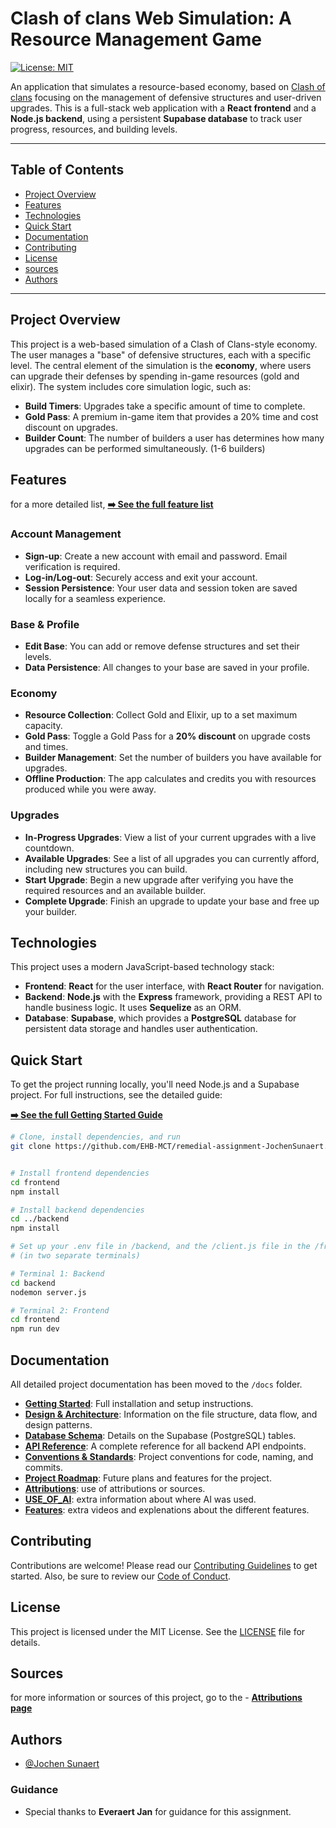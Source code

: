 # Clash of clans Web Simulation: A Resource Management Game

[![License: MIT](https://img.shields.io/badge/License-MIT-yellow.svg)](https://opensource.org/licenses/MIT)


An application that simulates a resource-based economy, based on [Clash of clans](https://supercell.com/en/games/clashofclans/) focusing on the management of defensive structures and user-driven upgrades. This is a full-stack web application with a **React frontend** and a **Node.js backend**, using a persistent **Supabase database** to track user progress, resources, and building levels.

---

## Table of Contents

- [Project Overview](#project-overview)
- [Features](#features)
- [Technologies](#technologies)
- [Quick Start](#quick-start)
- [Documentation](#documentation)
- [Contributing](#contributing)
- [License](#license)
- [sources](#Sources)
- [Authors](#authors)

---

## Project Overview

This project is a web-based simulation of a Clash of Clans-style economy. The user manages a "base" of defensive structures, each with a specific level. The central element of the simulation is the **economy**, where users can upgrade their defenses by spending in-game resources (gold and elixir). The system includes core simulation logic, such as:

- **Build Timers**: Upgrades take a specific amount of time to complete.
- **Gold Pass**: A premium in-game item that provides a 20% time and cost discount on upgrades.
- **Builder Count**: The number of builders a user has determines how many upgrades can be performed simultaneously. (1-6 builders)

## Features

for a more detailed list, **[➡️ See the full feature list](./docs/FEATURES.md)**

### **Account Management**

* **Sign-up**: Create a new account with email and password. Email verification is required.
* **Log-in/Log-out**: Securely access and exit your account.
* **Session Persistence**: Your user data and session token are saved locally for a seamless experience.



### **Base & Profile**

* **Edit Base**: You can add or remove defense structures and set their levels.
* **Data Persistence**: All changes to your base are saved in your profile.



### **Economy**

* **Resource Collection**: Collect Gold and Elixir, up to a set maximum capacity.
* **Gold Pass**: Toggle a Gold Pass for a **20% discount** on upgrade costs and times.
* **Builder Management**: Set the number of builders you have available for upgrades.
* **Offline Production**: The app calculates and credits you with resources produced while you were away.



### **Upgrades**

* **In-Progress Upgrades**: View a list of your current upgrades with a live countdown.
* **Available Upgrades**: See a list of all upgrades you can currently afford, including new structures you can build.
* **Start Upgrade**: Begin a new upgrade after verifying you have the required resources and an available builder.
* **Complete Upgrade**: Finish an upgrade to update your base and free up your builder.

## Technologies

This project uses a modern JavaScript-based technology stack:

- **Frontend**: **React** for the user interface, with **React Router** for navigation.
- **Backend**: **Node.js** with the **Express** framework, providing a REST API to handle business logic. It uses **Sequelize** as an ORM.
- **Database**: **Supabase**, which provides a **PostgreSQL** database for persistent data storage and handles user authentication.

## Quick Start

To get the project running locally, you'll need Node.js and a Supabase project. For full instructions, see the detailed guide:

**[➡️ See the full Getting Started Guide](./docs/GETTING_STARTED.md)**

```bash
# Clone, install dependencies, and run
git clone https://github.com/EHB-MCT/remedial-assignment-JochenSunaert.git


# Install frontend dependencies
cd frontend
npm install

# Install backend dependencies
cd ../backend
npm install

# Set up your .env file in /backend, and the /client.js file in the /frontend/src then start the servers
# (in two separate terminals)

# Terminal 1: Backend
cd backend
nodemon server.js

# Terminal 2: Frontend
cd frontend
npm run dev
```

## Documentation

All detailed project documentation has been moved to the `/docs` folder.

- **[Getting Started](./docs/GETTING_STARTED.md)**: Full installation and setup instructions.
- **[Design & Architecture](./docs/DESIGN_AND_ARCHITECTURE.md)**: Information on the file structure, data flow, and design patterns.
- **[Database Schema](./docs/DATABASE_SCHEMA.md)**: Details on the Supabase (PostgreSQL) tables.
- **[API Reference](./docs/API_REFERENCE.md)**: A complete reference for all backend API endpoints.
- **[Conventions & Standards](./docs/CONVENTIONS.md)**: Project conventions for code, naming, and commits.
- **[Project Roadmap](./docs/ROADMAP.md)**: Future plans and features for the project.
- **[Attributions](./docs/ATTRIBUTIONS.md)**: use of attributions or sources.
- **[USE_OF_AI](./docs/ATTRIBUTIONS.md)**: extra information about where AI was used.
- **[Features](./docs/FEATURES.md)**: extra videos and explenations about the different features.

## Contributing

Contributions are welcome! Please read our [Contributing Guidelines](./CONTRIBUTING.md) to get started. Also, be sure to review our [Code of Conduct](./CODE_OF_CONDUCT.md).

## License

This project is licensed under the MIT License. See the [LICENSE](./LICENSE) file for details.

## Sources 

for more information or sources of this project, go to the - **[Attributions page](./docs/ATTRIBUTIONS.md)**
## Authors

- [@Jochen Sunaert](https://github.com/JochenSunaert)

### Guidance
- Special thanks to **Everaert Jan** for guidance for this assignment.